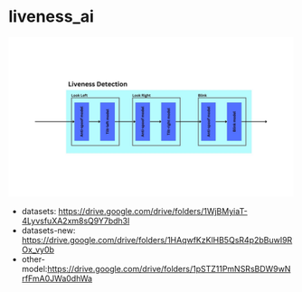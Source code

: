 # liveness_ai
![flow chart](liveness_detection_flowchart.jpg)
* datasets: https://drive.google.com/drive/folders/1WjBMyiaT-4LyvsfuXA2xm8sQ9Y7bdh3l
* datasets-new: https://drive.google.com/drive/folders/1HAqwfKzKlHB5QsR4p2bBuwI9ROx_vy0b
* other-model:https://drive.google.com/drive/folders/1pSTZ11PmNSRsBDW9wNrfFmA0JWa0dhWa
